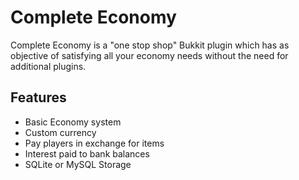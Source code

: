 # Complete Economy
Complete Economy is a "one stop shop" Bukkit plugin which has as objective of satisfying all your economy needs without the need for additional plugins.

## Features

* Basic Economy system
* Custom currency
* Pay players in exchange for items
* Interest paid to bank balances
* SQLite or MySQL Storage